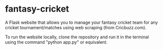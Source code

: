 # fantasy-cricket
A Flask website that allows you to manage your fantasy cricket team for any cricket tournament/matches using web scraping (from Cricbuzz.com). 

To run the website locally, clone the repository and run it in the terminal using the command "python app.py" or equivalent. 
